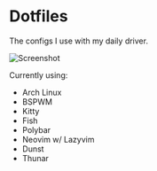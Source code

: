 # Dotfiles

The configs I use with my daily driver.

![Screenshot](./screenshots/screenshot_2024-08-30-16-18-03_3640x1920.png)

Currently using:

- Arch Linux
- BSPWM
- Kitty
- Fish
- Polybar
- Neovim w/ Lazyvim
- Dunst
- Thunar
